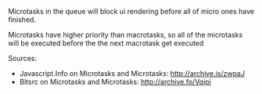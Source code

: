 Microtasks in the queue will block ui rendering before all of micro ones have finished.

Microtasks have higher priority than macrotasks, 
so all of the microtasks will be executed before the the next macrotask get executed

Sources:

- Javascript.Info on Microtasks and Microtasks: http://archive.is/zwpaJ
- Bitsrc on Microtasks and Microtasks: http://archive.fo/Vqipi
